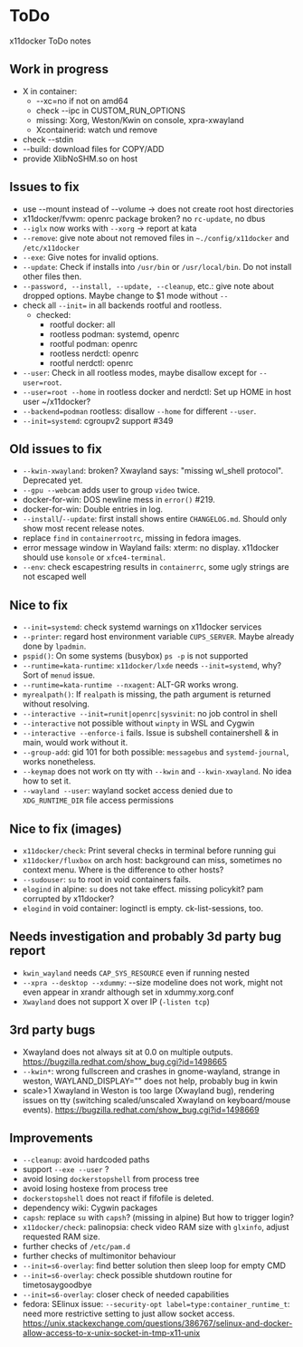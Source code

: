# ToDo
x11docker ToDo notes

## Work in progress
 - X in container:
   - --xc=no if not on amd64
   - check --ipc in CUSTOM_RUN_OPTIONS
   - missing: Xorg, Weston/Kwin on console, xpra-xwayland
   - Xcontainerid: watch und remove
 - check --stdin
 - --build: download files for COPY/ADD
 - provide XlibNoSHM.so on host
 
## Issues to fix
 - use --mount instead of --volume -> does not create root host directories
 - x11docker/fvwm: openrc package broken? no `rc-update`, no dbus
 - `--iglx` now works with `--xorg` -> report at kata
 - `--remove`: give note about not removed files in `~./config/x11docker` and `/etc/x11docker`
 - `--exe`: Give notes for invalid options.
 - `--update`: Check if installs into `/usr/bin` or `/usr/local/bin`. Do not install other files then.
 - `--password, --install, --update, --cleanup`, etc.: give note about dropped options.
   Maybe change to $1 mode without `--`
 - check all `--init=` in all backends rootful and rootless.
   - checked: 
     - rootful docker: all
     - rootless podman: systemd, openrc
     - rootful podman: openrc
     - rootless nerdctl: openrc
     - rootful nerdctl: openrc
 - `--user`: Check in all rootless modes, maybe disallow except for `--user=root`.
 - `--user=root --home` in rootless docker and nerdctl: Set up HOME in host user ~/x11docker?
 - `--backend=podman` rootless: disallow `--home` for different `--user`.
 - `--init=systemd`: cgroupv2 support #349

## Old issues to fix
 - `--kwin-xwayland`: broken? Xwayland says: "missing wl_shell protocol". Deprecated yet.
 - `--gpu --webcam` adds user to group `video` twice.
 - docker-for-win: DOS newline mess in `error()` #219.
 - docker-for-win: Double entries in log.
 - `--install`/`--update`: first install shows entire `CHANGELOG.md`. Should only show most recent release notes.
 - replace `find` in `containerrootrc`, missing in fedora images.
 - error message window in Wayland fails: xterm: no display. x11docker should use `konsole` or `xfce4-terminal`.
 - `--env`: check escapestring results in `containerrc`, some ugly strings are not escaped well

## Nice to fix
 - `--init=systemd`: check systemd warnings on x11docker services
 - `--printer`: regard host environment variable `CUPS_SERVER`. Maybe already done by `lpadmin`.
 - `pspid()`: On some systems (busybox) `ps -p` is not supported
 - `--runtime=kata-runtime`: `x11docker/lxde` needs `--init=systemd`, why? Sort of `menud` issue.
 - `--runtime=kata-runtime --nxagent`: ALT-GR works wrong.
 - `myrealpath()`: If `realpath` is missing, the path argument is returned without resolving.
 - `--interactive --init=runit|openrc|sysvinit`: no job control in shell
 - `--interactive` not possible without `winpty` in WSL and Cygwin
 - `--interactive --enforce-i` fails. Issue is subshell containershell & in main, would work without it.
 - `--group-add`: gid 101 for both possible: `messagebus` and `systemd-journal`, works nonetheless.
 - `--keymap` does not work on tty with `--kwin` and `--kwin-xwayland`. No idea how to set it.
 - `--wayland --user`: wayland socket access denied due to `XDG_RUNTIME_DIR` file access permissions

## Nice to fix (images)
 - `x11docker/check`: Print several checks in terminal before running gui
 - `x11docker/fluxbox` on arch host: background can miss, sometimes no context menu. Where is the difference to other hosts?
 - `--sudouser`: `su` to root in void containers fails.
 - `elogind` in alpine: `su` does not take effect. missing policykit? pam corrupted by x11docker?
 - `elogind` in void container: loginctl is empty. ck-list-sessions, too.

## Needs investigation and probably 3d party bug report
  - `kwin_wayland` needs `CAP_SYS_RESOURCE` even if running nested
  - `--xpra --desktop --xdummy`: --size modeline does not work, might not even appear in xrandr although set in xdummy.xorg.conf
  - `Xwayland` does not support X over IP (`-listen tcp`)

## 3rd party bugs
 - Xwayland does not always sit at 0.0 on multiple outputs. 
   https://bugzilla.redhat.com/show_bug.cgi?id=1498665
 - `--kwin*`: wrong fullscreen and crashes in gnome-wayland, strange in weston, WAYLAND_DISPLAY="" does not help, probably bug in kwin
 - scale>1 Xwayland in Weston is too large (Xwayland bug), rendering issues on tty (switching scaled/unscaled Xwayland on keyboard/mouse events). 
   https://bugzilla.redhat.com/show_bug.cgi?id=1498669
  
## Improvements
 - `--cleanup`: avoid hardcoded paths
 - support `--exe --user` ?
 - avoid losing `dockerstopshell` from process tree
 - avoid losing hostexe from process tree
 - `dockerstopshell` does not react if fifofile is deleted.
 - dependency wiki: Cygwin packages
 - `capsh`: replace `su` with `capsh`? (missing in alpine) But how to trigger login?
 - `x11docker/check`: palinopsia: check video RAM size with `glxinfo`, adjust requested RAM size.
 - further checks of `/etc/pam.d`
 - further checks of multimonitor behaviour
 - `--init=s6-overlay`: find better solution then sleep loop for empty CMD
 - `--init=s6-overlay`: check possible shutdown routine for timetosaygoodbye
 - `--init=s6-overlay`: closer check of needed capabilities
 - fedora: SElinux issue: `--security-opt label=type:container_runtime_t`: need more restrictive setting to just allow socket access.
   https://unix.stackexchange.com/questions/386767/selinux-and-docker-allow-access-to-x-unix-socket-in-tmp-x11-unix
  
